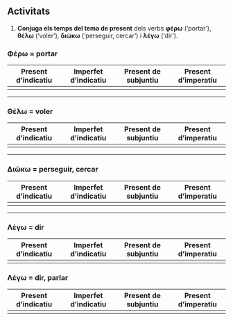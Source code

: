 ## Activitats

1. **Conjuga els temps del tema de present** dels verbs **φέρω** (‘portar’), **θέλω** (‘voler’), **διώκω** (‘perseguir, cercar’) i **λέγω** (‘dir’).

### Φέρω = portar

| Present d’indicatiu | Imperfet d’indicatiu | Present de subjuntiu | Present d’imperatiu |
| -------------------- | -------------------- | -------------------- | ------------------- |
|                      |                      |                      |                     |

---

### Θέλω = voler

| Present d’indicatiu | Imperfet d’indicatiu | Present de subjuntiu | Present d’imperatiu |
| -------------------- | -------------------- | -------------------- | ------------------- |
|                      |                      |                      |                     |

---

### Διώκω = perseguir, cercar

| Present d’indicatiu | Imperfet d’indicatiu | Present de subjuntiu | Present d’imperatiu |
| -------------------- | -------------------- | -------------------- | ------------------- |
|                      |                      |                      |                     |

---

### Λέγω = dir

| Present d’indicatiu | Imperfet d’indicatiu | Present de subjuntiu | Present d’imperatiu |
| -------------------- | -------------------- | -------------------- | ------------------- |
|                      |                      |                      |                     |
### Λέγω = dir, parlar

| Present d’indicatiu | Imperfet d’indicatiu | Present de subjuntiu | Present d’imperatiu |
| -------------------- | -------------------- | -------------------- | ------------------- |
|                      |                      |                      |                     |
